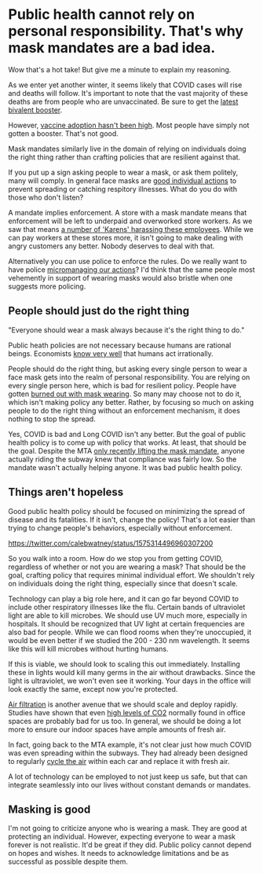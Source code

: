 # Public health cannot rely on personal responsibility. That's why mask mandates are a bad idea.

Wow that's a hot take! But give me a minute to explain my reasoning.

As we enter yet another winter, it seems likely that COVID cases will rise and deaths will follow. It's important to note that the vast
majority of these deaths are from people who are unvaccinated. Be sure to get the [latest bivalent booster](https://www.fda.gov/news-events/press-announcements/coronavirus-covid-19-update-fda-authorizes-moderna-pfizer-biontech-bivalent-covid-19-vaccines-use).

However, [vaccine adoption hasn't been high](https://erictopol.substack.com/p/the-marked-contrast-in-pandemic-outcomes). Most people have simply not gotten a booster. That's not good.

Mask mandates similarly live in the domain of relying on individuals doing the right thing rather than crafting policies that are resilient against
that.

If you put up a sign asking people to wear a mask, or ask them politely, many will comply. In general face masks are [good individual actions](https://noahpinion.substack.com/p/masks-after-the-pandemic)
to prevent spreading or catching respitory illnesses. What do you do with those who don't listen?

A mandate implies enforcement. A store with a mask mandate means that enforcement will be left to underpaid and overworked store workers. As we saw
that means [a number of 'Karens' harassing these employees](https://www.vox.com/the-goods/21318663/face-mask-karen-meltdowns-videos-trader-joes). While
we can pay workers at these stores more, it isn't going to make dealing with angry customers any better. Nobody deserves to deal with that.

Alternatively you can use police to enforce the rules. Do we really want to have police [micromanaging our actions](https://www.publichealth.columbia.edu/public-health-now/news/nypd-enforcement-covid-mandates-reproduced-familiar-pattern-racial-disparities)?
I'd think that the same people most vehemently in support of wearing masks would also bristle when one suggests more policing.

## People should just do the right thing

"Everyone should wear a mask always because it's the right thing to do."

Public heath policies are not necessary because humans are rational beings. Economists [know very well](https://en.wikipedia.org/wiki/Homo_economicus)
that humans act irrationally.

People should do the right thing, but asking every single person to wear a face mask gets into the realm of personal responsibility. You are relying
on every single person here, which is bad for resilient policy. People have gotten [burned out with mask wearing](https://www.hopkinsmedicine.org/health/conditions-and-diseases/coronavirus/how-to-deal-with-coronavirus-burnout-and-pandemic-fatigue).
So many may choose not to do it, which isn't making policy any better. Rather, by focusing so much on asking people to do the right thing without an enforcement mechanism,
it does nothing to stop the spread.

Yes, COVID is bad and Long COVID isn't any better. But the goal of public health policy is to come up with policy
that works. At least, that should be the goal. Despite the MTA [only recently lifting the mask mandate](https://new.mta.info/press-release/masks-no-longer-required-subways-buses-and-commuter-railroads),
anyone actually riding the subway knew that compliance was fairly low. So the mandate wasn't actually helping anyone. It was bad public health policy.

## Things aren't hopeless

Good public health policy should be focused on minimizing the spread of disease and its fatalities. If it isn't, change the policy! That's a lot easier
than trying to change people's behaviors, especially without enforcement.

https://twitter.com/calebwatney/status/1575314496960307200

So you walk into a room. How do we stop you from getting COVID, regardless of whether or not you are wearing a mask? That should be the goal, crafting
policy that requires minimal individual effort. We shouldn't rely on individuals doing the right thing, especially since that doesn't scale.

Technology can play a big role here, and it can go far beyond COVID to include other respiratory illnesses like the flu.
Certain bands of ultraviolet light are able to kill microbes. We should use UV much more, especially in hospitals. It should be recognized that
UV light at certain frequencies are also bad for people. While we can flood rooms when they're unoccupied, it would be even better if we studied the
200 - 230 nm wavelength. It seems like this will kill microbes without hurting humans.

If this is viable, we should look to scaling this out immediately. Installing these in lights would kill many germs in the air
without drawbacks. Since the light is ultraviolet, we won't even see it working. Your days in the office will look exactly the same, except now you're
protected.

[Air filtration](https://www.nature.com/articles/d41586-021-02669-2) is another avenue that we should scale and deploy rapidly. Studies have shown
that even [high levels of CO2](https://www.thinkair.co.uk/portfolio-item/indoor-co2-and-small-office-productivity/) normally found in office spaces are probably bad for us too.
In general, we should be doing a lot more to ensure our indoor spaces have ample amounts of fresh air.

In fact, going back to the MTA example, it's not clear just how much COVID was even spreading within the subways. They had already been designed to
regularly [cycle the air](https://www.nytimes.com/interactive/2020/08/10/nyregion/nyc-subway-coronavirus.html) within each car and replace it with fresh
air.

A lot of technology can be employed to not just keep us safe, but that can integrate seamlessly into our lives without constant demands or mandates.

## Masking is good

I'm not going to criticize anyone who is wearing a mask. They are good at protecting an individual. However, expecting everyone to wear
a mask forever is not realistic. It'd be great if they did. Public policy cannot depend on hopes and wishes. It needs to acknowledge limitations
and be as successful as possible despite them.
